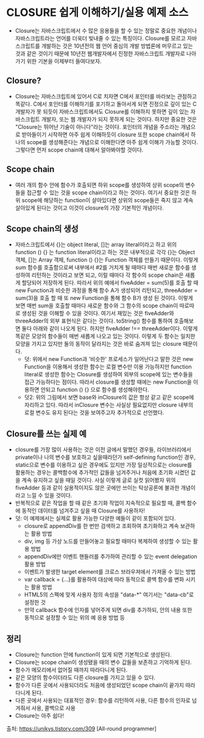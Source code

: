 # CLOSURE 쉽게 이해하기/실용 예제 소스

- Closure는 자바스크립트에서 수 많은 응용들을 할 수 있는 정말로 중요한 개념이나 자바스크립트라는 언어를 더욱더 빛내줄 수 있는 특징이다. Closure를 모르고 자바스크립트를 개발하는 것은 10년전의 웹 언어 중심의 개발 방법론에 머무르고 있는 것과 같은 것이기 때문에 10년전 웹개발자에서 진정한 자바스크립트 개발자로 나아가기 위한 기본을 이제부터 들여다보자.

## Closure?

- Closure는 자바스크립트에 있어서 C로 치자면 C에서 포인터를 바라보는 관점하고 똑같다. C에서 포인터를 이해하기를 포기하고 돌아서게 되면 진정으로 깊이 있는 C 개발자가 못 되듯이 자바스크립트에서도 Closure를 이해하지 못하면 깊이 있는 자바스크립트 개발자, 또는 웹 개발자가 되지 못하게 되는 것이다. 하지만 중요한 것은 "Closure는 뛰어난 기술이 아니다"라는 것이다. 포인터의 개념을 주소라는 개념으로 받아들이기 시작하면 아주 쉽게 이해하듯이 closure 또한 scope chain에서 하나의 scope를 생성해준다는 개념으로 이해한다면 아주 쉽게 이해가 가능할 것이다. 그렇다면 먼저 scope chain에 대해서 알아봐야할 것이다.

## Scope chain

- 여러 개의 함수 안에 함수가 호출되면 하위 scope를 생성하여 상위 scope의 변수들을 접근할 수 있는 것을 scope chain이라고 하는 것이다. 여기서 중요한 것은 하위 scope에 해당하는 function이 살아있다면 상위의 scope들은 죽지 않고 계속 살아있게 된다는 것이고 이것이 closure의 가장 기본적인 개념이다.

## Scope chain의 생성

- 자바스크립트에서 {}는 object literal, []는 array literal이라고 하고 위의 function () {} 는 function literal이라고 하는 것은 내부적으로 각각 {}는 Object 객체, []는 Array 객체, function () {}는 Function 객체를 만들기 때문이다. 이렇게 sum 함수를 호출함으로써 내부에서 #2를 거치게 될 때마다 매번 새로운 함수를 생성하여 리턴하는 것이라고 보면 되고, 이럴 때마다 각 함수의 scope chain은 새롭게 할당되어 저장하게 된다. 따라서 위의 예에서 fiveAdder = sum(5)를 호출 할 때 new Function과 비슷한 과정을 통해 함수 A가 생성되어 리턴되고, threeAdder = sum(3)을 호출 할 때 또 new Function을 통해 함수 B가 생성 된 것이다. 이렇게 보면 매번 sum을 호출할 때마다 새로운 함수와 그 함수의 scope chain이 따로따로 생성된 것을 이해할 수 있을 것이다. 여기서 재밌는 것은 fiveAdder와 threeAdder의 외부 표현식은 같다는 것이다. toString() 함수를 통하여 호출해보면 둘다 아래와 같이 나오게 된다. 하지만 fiveAdder !== threeAdder이다. 이렇게 똑같은 모양의 함수들이 매번 새롭게 나오고 있는 것이다. 이렇게 두 함수는 일치한 모양을 가지고 있지만 둘의 동작이 달라지는 것은 바로 숨겨져 있는 closure 때문이다.
  - 덧: 위에서 new Function과 '비슷한' 프로세스가 일어난다고 말한 것은 new Function을 이용해서 생성한 함수는 로컬 변수만 이용 가능하지만 function literal로 생성한 함수는 Closure를 생성하여 외부의 scope에 있는 변수들을 접근 가능하다는 점이다. 따라서 closure를 생성할 때에는 new Function을 이용하면 안되고 function () {} 으로 함수를 생성해야한다.
  - 덧2: 위의 그림에서 보면 base와 inClosure의 값은 항상 같고 같은 scope에 자리하고 있다. 따라서 inClosure 변수는 사실상 필요없지만 closure 내부의 로컬 변수도 유지 된다는 것을 보여주고자 추가적으로 선언했다.

## Closure를 쓰는 실제 예

-  closure를 가장 많이 사용하는 것은 이전 글에서 말했던 경우들, 라이브러리에서 private이나 나의 변수를 보호하고 싶을때라던가 self-defining function인 경우, static으로 변수를 이용하고 싶은 경우에도 있지만 가장 일상적으로는 closure를 활용하는 경우는 콜백함수에 추가적인 값들을 넘겨주거나 처음에 초기화 시켰던 값을 계속 유지하고 싶을 때일 것이다. 사실 이렇게 글로 실컷 읽어봤자 위의 fiveAdder 등과 같이 실용적이지도 않은 곳에만 쓰이는 탁상공론에 불과한 개념이라고 느낄 수 있을 것이다.
- 반복적으로 같은 작업을 할 때 같은 초기화 작업이 지속적으로 필요할 때, 콜백 함수에 동적인 데이터를 넘겨주고 싶을 때 Closure를 사용하자!
- 덧: 이 예제에서는 실제로 활용 가능한 다양한 예들이 같이 포함되어 있다. 
  - closure로 appendDiv를 한 번만 검색하고 조회하여 초기화하고 계속 보관하는 활용 방법
  - div, img 등 가상 노드를 만들어놓고 필요할 때마다 복제하여 생성할 수 있는 활용 방법
  - appendDiv에만 이벤트 핸들러를 추가하여 관리할 수 있는 event delegation 활용 방법
  - 이벤트가 발생한 target element를 크로스 브라우져에서 가져올 수 있는 방법
  - var callback = {...}를 활용하여 대상에 따라 동적으로 콜백 함수를 변화 시키는 활용 방법
  - HTML5의 스펙에 맞게 사용자 정의 속성을 "data-*" 여기서는 "data-cb"로 설정한 것
  - 만약 callback 함수에 인자를 넣어주게 되면 div를 추가하되, 안의 내용 또한 동적으로 설정할 수 있는 위의 예 응용 방법 등

## 정리

- Closure는 function 안에 function이 있게 되면 기본적으로 생성된다.
- Closure는 scope chain이 생성됐을 때의 변수 값들을 보존하고 기억하게 된다.
- 함수가 메모리에서 없어질 때까지 따라다니게 된다.
- 같은 모양의 함수이더라도 다른 closure를 가지고 있을 수 있다.
- 함수가 다른 곳에서 사용되더라도 처음에 생성되었던 scope chain이 끝가지 따라다니게 된다.
- 다른 곳에서 사용되는 대표적인 경우: 함수를 리턴하여 사용, 다른 함수의 인자로 넘겨줘서 사용, 콜백으로 사용
- Closure는 아주 쉽다!


출처: https://unikys.tistory.com/309 [All-round programmer]